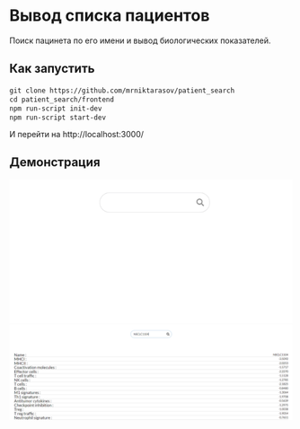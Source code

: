 # Вывод списка пациентов

Поиск пацинета по его имени и вывод биологических показателей.

## Как запустить
```
git clone https://github.com/mrniktarasov/patient_search
cd patient_search/frontend
npm run-script init-dev
npm run-script start-dev
```
И перейти на  http://localhost:3000/
## Демонстрация
![Макет](https://github.com/mrniktarasov/patient_search/blob/master/screens/screenshot_1.png)
![Макет](https://github.com/mrniktarasov/patient_Search/blob/master/screens/screenshot_2.png)